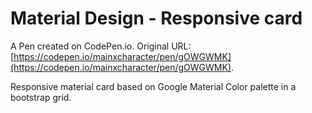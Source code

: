 # Material Design - Responsive card

A Pen created on CodePen.io. Original URL: [https://codepen.io/mainxcharacter/pen/gOWGWMK](https://codepen.io/mainxcharacter/pen/gOWGWMK).

Responsive material card based on Google Material Color palette in a bootstrap grid.

